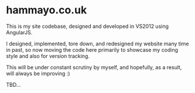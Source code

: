 # hammayo.co.uk

This is my site codebase, designed and developed in VS2012 using AngularJS.

I designed, implemented, tore down, and redesigned my website many time in past, so now moving the code here primarily to showcase my coding style and also for version tracking.

This will be under constant scrutiny by myself, and hopefully, as a result, will always be improving :)

TBD...
